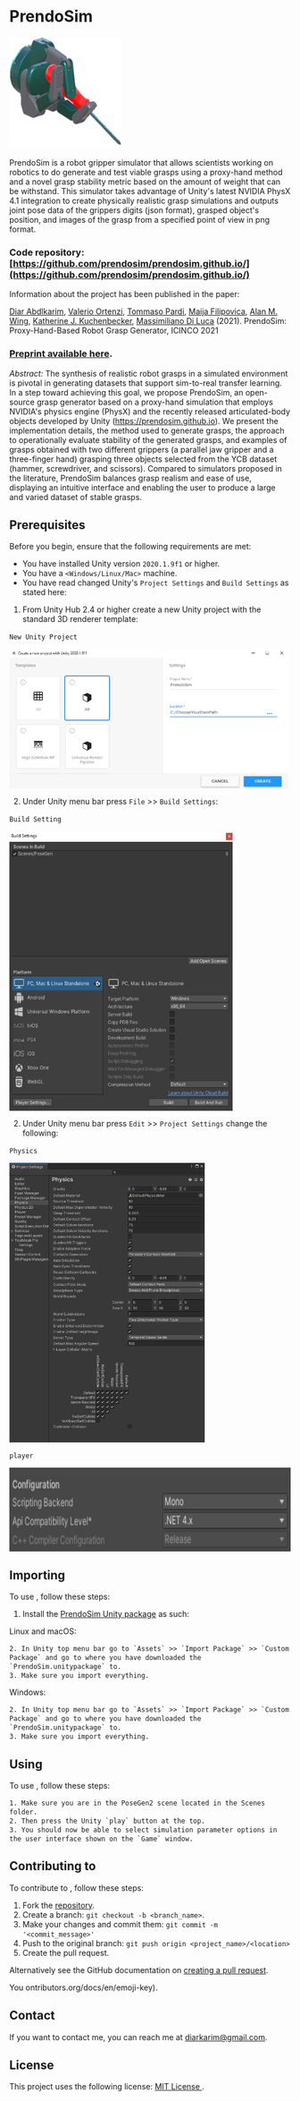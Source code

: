 <h1>PrendoSim</h1>

<p align="left">
  <img width="200" height="200" src="prendosim2.png">
</p>


PrendoSim is a robot gripper simulator that allows scientists working on robotics to do generate and test viable grasps using a proxy-hand method and a novel grasp stability metric based on the amount of weight that can be withstand. This simulator takes advantage of Unity's latest NVIDIA PhysX 4.1 integration to create physically realistic grasp simulations and outputs joint pose data of the grippers digits (json format), grasped object's position, and images of the grasp from a specified point of view in png format.

### Code repository: [https://github.com/prendosim/prendosim.github.io/](https://github.com/prendosim/prendosim.github.io/)

Information about the project has been published in the paper:

[Diar Abdlkarim](https://diarkarim.com), [Valerio Ortenzi](https://scholar.google.com.au/citations?user=bWuZUsoAAAAJ&hl=en), [Tommaso Pardi](https://scholar.google.com/citations?user=eCc_7IgAAAAJ&hl=it), [Maija Filipovica](https://bristolcnu.github.io/people/RPC_maija_filipovica/index.html), [Alan M. Wing](https://scholar.google.co.uk/citations?user=JEihq_0AAAAJ&hl=en), [Katherine J. Kuchenbecker](https://scholar.google.com/citations?user=ED5iKYYAAAAJ&hl=en), [Massimiliano Di Luca](https://massimilianodiluca.info) (2021). PrendoSim: Proxy-Hand-Based Robot Grasp Generator, ICINCO 2021

### [Preprint available here](https://github.com/prendosim/prendosim.github.io/blob/main/PrendoSim_Camera_Ready.pdf).

*Abstract:* The synthesis of realistic robot grasps in a simulated environment is pivotal in generating datasets that support sim-to-real transfer learning. In a step toward achieving this goal, we propose PrendoSim, an open-source grasp generator based on a proxy-hand simulation that employs NVIDIA's physics engine (PhysX) and the recently released articulated-body objects developed by Unity (https://prendosim.github.io). We present the implementation details, the method used to generate grasps, the approach to operationally evaluate stability of the generated grasps, and examples of grasps obtained with two different grippers (a parallel jaw gripper and a three-finger hand) grasping three objects selected from the YCB dataset (hammer, screwdriver, and scissors).  Compared to simulators proposed in the literature, PrendoSim balances grasp realism and ease of use, displaying an intuitive interface and enabling the user to produce a large and varied dataset of stable grasps.



## Prerequisites

Before you begin, ensure that the following requirements are met:
<!--- These are just example requirements. Add, duplicate or remove as required --->
* You have installed Unity version `2020.1.9f1` or higher.
* You have a `<Windows/Linux/Mac>` machine.
* You have read changed Unity's `Project Settings` and `Build Settings` as stated here:

1. From Unity Hub 2.4 or higher create a new Unity project with the standard 3D renderer template:

`New Unity Project`

<img align="center" width="500" height="250" src="standard3D.png">

2. Under Unity menu bar press `File` >> `Build Settings`:

`Build Setting`

<img align="center" width="400" height="500" src="build.png">

2. Under Unity menu bar press `Edit` >> `Project Settings` change the following:

`Physics`

<img align="center" width="350" height="500" src="physics.png">

`player`

<img align="center" width="600" height="150" src="player.png">

## Importing <PrendoSim>

To use <PrendoSim>, follow these steps:

1. Install the [PrendoSim Unity package](https://github.com/prendosim/prendosim.github.io/blob/main/PrendoSimv1.unitypackage) as such:

Linux and macOS:
```
2. In Unity top menu bar go to `Assets` >> `Import Package` >> `Custom Package` and go to where you have downloaded the `PrendoSim.unitypackage` to.
3. Make sure you import everything.
```

Windows:
```
2. In Unity top menu bar go to `Assets` >> `Import Package` >> `Custom Package` and go to where you have downloaded the `PrendoSim.unitypackage` to.
3. Make sure you import everything.
```

## Using <PrendoSim>

To use <PrendoSim>, follow these steps:

```
1. Make sure you are in the PoseGen2 scene located in the Scenes folder.
2. Then press the Unity `play` button at the top.
3. You should now be able to select simulation parameter options in the user interface shown on the `Game` window.
```

## Contributing to <PrendoSim>
<!--- If your README is long or you have some specific process or steps you want contributors to follow, consider creating a separate CONTRIBUTING.md file--->
To contribute to <PrendoSim>, follow these steps:

1. Fork the [repository](https://github.com/prendosim/prendosim.github.io).
2. Create a branch: `git checkout -b <branch_name>`.
3. Make your changes and commit them: `git commit -m '<commit_message>'`
4. Push to the original branch: `git push origin <project_name>/<location>`
5. Create the pull request.

Alternatively see the GitHub documentation on [creating a pull request](https://help.github.com/en/github/collaborating-with-issues-and-pull-requests/creating-a-pull-request).

<!-- ## Contributors

Thanks to the following people who have contributed to this project:

* [@scottydocs](https://github.com/scottydocs) 📖
* [@cainwatson](https://github.com/cainwatson) 🐛
* [@calchuchesta](https://github.com/calchuchesta) 🐛 -->

You <!-- might want to consider using something like the [All Contributors](https://github.com/all-contributors/all-contributors) specification and its [emoji key](https://allc -->ontributors.org/docs/en/emoji-key).

## Contact

If you want to contact me, you can reach me at <diarkarim@gmail.com>.

## License
<!--- If you're not sure which open license to use see https://choosealicense.com/--->

This project uses the following license: [MIT License
](<https://choosealicense.com/licenses/mit/>).
